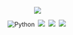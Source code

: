 <p align='center'>
    <img src="https://capsule-render.vercel.app/api?type=waving&color=auto&height=300&section=header&text=Pruinosus%20Github&fontSize=90&animation=fadeIn&fontAlignY=38&desc=study%20programming&descAlignY=51&descAlign=62"/>
</p>

<p align='center'>
    <img alt="Python" src ="https://img.shields.io/badge/Python-3776AB.svg?&style=for-the-badge&logo=Python&logoColor=white"/>&nbsp
    <img src="https://img.shields.io/badge/react-20232a.svg?style=for-the-badge&logo=react&logoColor=61DAFB" />&nbsp
    <img src="https://img.shields.io/badge/javascript-F7DF1E.svg?style=for-the-badge&logo=javascript&logoColor=20232a" />&nbsp
    <img src="https://img.shields.io/badge/html5-E34F26.svg?style=for-the-badge&logo=html5&logoColor=white" />&nbsp
</p>